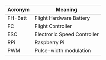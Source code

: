 | Acronym      | Meaning |
| -------- | ------- |
| FH-Batt  | Flight Hardware Battery    |
| FC | Flight Controller     |
| ESC    | Electronic Speed Controller    |
| RPi    | Raspberry Pi    |
| PWM    | Pulse-width modulation    |
